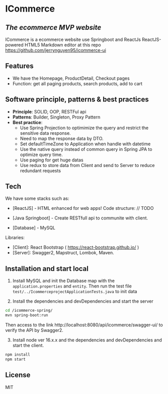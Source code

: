 # ICommerce
## _The ecommerce MVP website_


ICommerce is a ecommerce website use Springboot and ReactJs
ReactJS-powered HTML5 Markdown editor at this repo https://github.com/jerrynguyen95/icommerce-ui

## Features

- We have the Homepage, ProductDetail, Checkout pages
- Function: get all paging products, search products, add to cart

## Software principle, patterns & best practices
- **Principle**: SOLID, OOP, RESTFul api
- **Patterns**: Builder, Singleton, Proxy Pattern
- **Best practice**: 
    + Use Spring Projection to optimimize the query and restrict the sensitive data response.
    + Need to map the response data by DTO.
    + Set defaultTimeZone to Application when handle with datetime
    + Use the native query instead of common query in Spring JPA to optimize query time.
    + Use paging for get huge datas
    + Use redux to store data from Client and send to Server to reduce redundant requests

## Tech
We have some stacks such as:

- [ReactJS] - HTML enhanced for web apps!
Code structure:
// TODO

- [Java Springboot] - Create RESTfull api to communite with client.
- [Database] - MySQL

Libraries:
- [Client]: React Bootstrap ( https://react-bootstrap.github.io/ )
- [Server]: Swagger2, Mapstruct, Lombok, Maven.

## Installation and start local
1. Install MySQL and init the Database map with the `application.properties` and `entity`.
Then run the test file `test/../IcommerceprojectApplicationTests.java` to init data

2. Install the dependencies and devDependencies and start the server 

```sh
cd /icommerce-spring/
mvn spring-boot:run
```

Then access to the link http://localhost:8080/api/icommerce/swagger-ui/ to verify the API by Swagger2.

3. Install node ver 16.x.x and the dependencies and devDependencies and start the client.

```sh
npm install
npm start
```

## License

MIT
